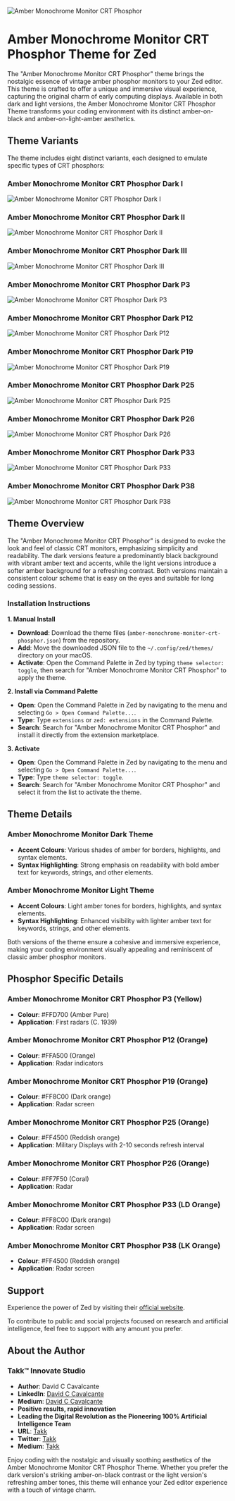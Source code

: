 ![Amber Monochrome Monitor CRT Phosphor](https://github.com/Takk8IS/amber-monochrome-monitor-crt-phosphor-theme-for-zed/blob/assets/icon.jpg)

# Amber Monochrome Monitor CRT Phosphor Theme for Zed

The "Amber Monochrome Monitor CRT Phosphor" theme brings the nostalgic essence of vintage amber phosphor monitors to your Zed editor. This theme is crafted to offer a unique and immersive visual experience, capturing the original charm of early computing displays. Available in both dark and light versions, the Amber Monochrome Monitor CRT Phosphor Theme transforms your coding environment with its distinct amber-on-black and amber-on-light-amber aesthetics.

## Theme Variants

The theme includes eight distinct variants, each designed to emulate specific types of CRT phosphors:

### Amber Monochrome Monitor CRT Phosphor Dark I

![Amber Monochrome Monitor CRT Phosphor Dark I](https://github.com/Takk8IS/amber-monochrome-monitor-crt-phosphor-theme-for-zed/blob/assets/screenshot-dark-i.png)

### Amber Monochrome Monitor CRT Phosphor Dark II

![Amber Monochrome Monitor CRT Phosphor Dark II](https://github.com/Takk8IS/amber-monochrome-monitor-crt-phosphor-theme-for-zed/blob/assets/screenshot-dark-ii.png)

### Amber Monochrome Monitor CRT Phosphor Dark III

![Amber Monochrome Monitor CRT Phosphor Dark III](https://github.com/Takk8IS/amber-monochrome-monitor-crt-phosphor-theme-for-zed/blob/assets/screenshot-dark-iii.png)

### Amber Monochrome Monitor CRT Phosphor Dark P3

![Amber Monochrome Monitor CRT Phosphor Dark P3](https://github.com/Takk8IS/amber-monochrome-monitor-crt-phosphor-theme-for-zed/blob/assets/screenshot-dark-p3.png)

### Amber Monochrome Monitor CRT Phosphor Dark P12

![Amber Monochrome Monitor CRT Phosphor Dark P12](https://github.com/Takk8IS/amber-monochrome-monitor-crt-phosphor-theme-for-zed/blob/assets/screenshot-dark-p12.png)

### Amber Monochrome Monitor CRT Phosphor Dark P19

![Amber Monochrome Monitor CRT Phosphor Dark P19](https://github.com/Takk8IS/amber-monochrome-monitor-crt-phosphor-theme-for-zed/blob/assets/screenshot-dark-p19.png)

### Amber Monochrome Monitor CRT Phosphor Dark P25

![Amber Monochrome Monitor CRT Phosphor Dark P25](https://github.com/Takk8IS/amber-monochrome-monitor-crt-phosphor-theme-for-zed/blob/assets/screenshot-dark-p25.png)

### Amber Monochrome Monitor CRT Phosphor Dark P26

![Amber Monochrome Monitor CRT Phosphor Dark P26](https://github.com/Takk8IS/amber-monochrome-monitor-crt-phosphor-theme-for-zed/blob/assets/screenshot-dark-p26.png)

### Amber Monochrome Monitor CRT Phosphor Dark P33

![Amber Monochrome Monitor CRT Phosphor Dark P33](https://github.com/Takk8IS/amber-monochrome-monitor-crt-phosphor-theme-for-zed/blob/assets/screenshot-dark-p33.png)

### Amber Monochrome Monitor CRT Phosphor Dark P38

![Amber Monochrome Monitor CRT Phosphor Dark P38](https://github.com/Takk8IS/amber-monochrome-monitor-crt-phosphor-theme-for-zed/blob/assets/screenshot-dark-p38.png)

## Theme Overview

The "Amber Monochrome Monitor CRT Phosphor" is designed to evoke the look and feel of classic CRT monitors, emphasizing simplicity and readability. The dark versions feature a predominantly black background with vibrant amber text and accents, while the light versions introduce a softer amber background for a refreshing contrast. Both versions maintain a consistent colour scheme that is easy on the eyes and suitable for long coding sessions.

### Installation Instructions

**1. Manual Install**

-   **Download**: Download the theme files (`amber-monochrome-monitor-crt-phosphor.json`) from the repository.
-   **Add**: Move the downloaded JSON file to the `~/.config/zed/themes/` directory on your macOS.
-   **Activate**: Open the Command Palette in Zed by typing `theme selector: toggle`, then search for "Amber Monochrome Monitor CRT Phosphor" to apply the theme.

**2. Install via Command Palette**

-   **Open**: Open the Command Palette in Zed by navigating to the menu and selecting `Go > Open Command Palette...`.
-   **Type**: Type `extensions` or `zed: extensions` in the Command Palette.
-   **Search**: Search for "Amber Monochrome Monitor CRT Phosphor" and install it directly from the extension marketplace.

**3. Activate**

-   **Open**: Open the Command Palette in Zed by navigating to the menu and selecting `Go > Open Command Palette...`.
-   **Type**: Type `theme selector: toggle`.
-   **Search**: Search for "Amber Monochrome Monitor CRT Phosphor" and select it from the list to activate the theme.

## Theme Details

### Amber Monochrome Monitor Dark Theme

-   **Accent Colours**: Various shades of amber for borders, highlights, and syntax elements.
-   **Syntax Highlighting**: Strong emphasis on readability with bold amber text for keywords, strings, and other elements.

### Amber Monochrome Monitor Light Theme

-   **Accent Colours**: Light amber tones for borders, highlights, and syntax elements.
-   **Syntax Highlighting**: Enhanced visibility with lighter amber text for keywords, strings, and other elements.

Both versions of the theme ensure a cohesive and immersive experience, making your coding environment visually appealing and reminiscent of classic amber phosphor monitors.

## Phosphor Specific Details

### Amber Monochrome Monitor CRT Phosphor P3 (Yellow)

-   **Colour**: #FFD700 (Amber Pure)
-   **Application**: First radars (C. 1939)

### Amber Monochrome Monitor CRT Phosphor P12 (Orange)

-   **Colour**: #FFA500 (Orange)
-   **Application**: Radar indicators

### Amber Monochrome Monitor CRT Phosphor P19 (Orange)

-   **Colour**: #FF8C00 (Dark orange)
-   **Application**: Radar screen

### Amber Monochrome Monitor CRT Phosphor P25 (Orange)

-   **Colour**: #FF4500 (Reddish orange)
-   **Application**: Military Displays with 2-10 seconds refresh interval

### Amber Monochrome Monitor CRT Phosphor P26 (Orange)

-   **Colour**: #FF7F50 (Coral)
-   **Application**: Radar

### Amber Monochrome Monitor CRT Phosphor P33 (LD Orange)

-   **Colour**: #FF8C00 (Dark orange)
-   **Application**: Radar screen

### Amber Monochrome Monitor CRT Phosphor P38 (LK Orange)

-   **Colour**: #FF4500 (Reddish orange)
-   **Application**: Radar screen

## Support

Experience the power of Zed by visiting their [official website](https://zed.dev/).

To contribute to public and social projects focused on research and artificial intelligence, feel free to support with any amount you prefer.

## About the Author

### Takk™ Innovate Studio

-   **Author**: David C Cavalcante
-   **LinkedIn**: [David C Cavalcante](https://www.linkedin.com/in/hellodav/)
-   **Medium**: [David C Cavalcante](https://medium.com/@davcavalcante/)
-   **Positive results, rapid innovation**
-   **Leading the Digital Revolution as the Pioneering 100% Artificial Intelligence Team**
-   **URL**: [Takk](https://takk.ag/)
-   **Twitter**: [Takk](https://twitter.com/takk8is/)
-   **Medium**: [Takk](https://takk8is.medium.com/)

Enjoy coding with the nostalgic and visually soothing aesthetics of the Amber Monochrome Monitor CRT Phosphor Theme. Whether you prefer the dark version's striking amber-on-black contrast or the light version's refreshing amber tones, this theme will enhance your Zed editor experience with a touch of vintage charm.
